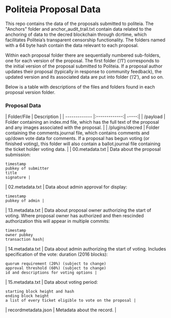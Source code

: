 # Politeia Proposal Data

This repo contains the data of the proposals submitted to politeia. The "Anchors" folder and anchor_audit_trail.txt contain data related to the anchoring of data to the decred blockchain through dcrtime, which facilitates Politeia’s transparent censorship functionality. The folders named with a 64 byte hash contain the data relevant to each proposal. 

Within each proposal folder there are sequentially numbered sub-folders, one for each version of the proposal. The first folder (‘/1’) corresponds to the initial version of the proposal submitted to Politeia. If a proposal author updates their proposal (typically in response to community feedback), the updated version and its associated data are put into folder (‘/2’), and so on.

Below is a table with descriptions of the files and folders found in each proposal version folder. 

### Proposal Data


| Folder/File   | Description |
| ------------- |:-------------:| -----:|
| /payload      | Folder containing an index.md file, which has the full text of the proposal and any images associated with the proposal. |
| /plugins/decred  |  Folder containing the comments.journal file, which contains comments and up/down vote data for comments. If a proposal has begun voting (or finished voting), this folder will also contain a ballot.journal file containing the ticket holder voting data. |
| 00.metadata.txt  |    Data about the proposal submission:

    timestamp
    pubkey of submitter
    title
    signature |

| 02.metadata.txt  | Data about admin approval for display:

    timestamp
    pubkey of admin |   

| 13.metadata.txt |  Data about proposal owner authorizing the start of voting. Where proposal owner has authorized and then rescinded authorization this will appear in multiple commits:

    timestamp
    owner pubkey
    transaction hash|

| 14.metadata.txt |	Data about admin authorizing the start of voting. Includes specification of the vote: duration (2016 blocks):

    quorum requirement (20%) (subject to change)
    approval threshold (60%) (subject to change)
    id and descriptions for voting options |

| 15.metadata.txt |	Data about voting period:

    starting block height and hash
    ending block height
    a list of every ticket eligible to vote on the proposal |

| recordmetadata.json  | 	Metadata about the record. |